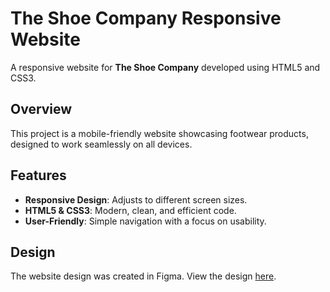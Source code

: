 # The Shoe Company Responsive Website

A responsive website for **The Shoe Company** developed using HTML5 and CSS3.

## Overview

This project is a mobile-friendly website showcasing footwear products, designed to work seamlessly on all devices.

## Features

- **Responsive Design**: Adjusts to different screen sizes.
- **HTML5 & CSS3**: Modern, clean, and efficient code.
- **User-Friendly**: Simple navigation with a focus on usability.

## Design

The website design was created in Figma. View the design [here](https://www.figma.com/design/KRagV1oBRnzQAOIOwalUgz/The-Shoe-Company?node-id=0-1&t=32TBnVXExoOxtlMi-0).


